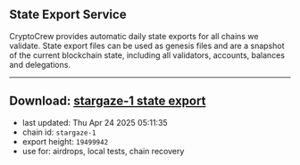 ## State Export Service
CryptoCrew provides automatic daily state exports for all chains we validate. State export files can be used as genesis files and are a snapshot of the current blockchain state, including all validators, accounts, balances and delegations.

---
**Download: [stargaze-1 state export](https://dl-eu2.ccvalidators.com/SERVICE/stargaze/stargaze-1_export_19499942.json)**
---

- last updated: Thu Apr 24 2025 05:11:35
- chain id: `stargaze-1`
- export height: `19499942`
- use for: airdrops, local tests, chain recovery
